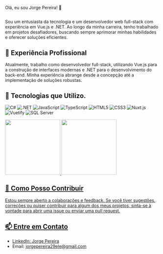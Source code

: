 Olá, eu sou Jorge Pereira! 👋
##
Sou um entusiasta da tecnologia e um desenvolvedor web full-stack com experiência em Vue.js e .NET. Ao longo da minha carreira, tenho trabalhado em projetos desafiadores, buscando sempre aprimorar minhas habilidades e oferecer soluções eficientes.

## 💼 Experiência Profissional

Atualmente, trabalho como desenvolvedor full-stack, utilizando Vue.js para a construção de interfaces modernas e .NET para o desenvolvimento do back-end. Minha experiência abrange desde a concepção até a implementação de soluções robustas.

## 🚀 Tecnologias que Utilizo.
![C#](https://img.shields.io/badge/C%23-purple?style=for-the-badge&logo=c-sharp)
![.NET](https://img.shields.io/badge/.NET-blue?style=for-the-badge&logo=dot-net)
![JavaScript](https://img.shields.io/badge/JavaScript-yellow?style=for-the-badge&logo=javascript)
![TypeScript](https://img.shields.io/badge/TypeScript-black?style=for-the-badge&logo=typescript)
![HTML5](https://img.shields.io/badge/HTML5-orange?style=for-the-badge&logo=html5)
![CSS3](https://img.shields.io/badge/CSS3-blue?style=for-the-badge&logo=css3)
![Nuxt.js](https://img.shields.io/badge/Nuxt.js-black?style=for-the-badge&logo=nuxt.js)
![Vuetify](https://img.shields.io/badge/Vuetify-blue?style=for-the-badge&logo=vuetify)
![SQL Server](https://img.shields.io/badge/SQL%20Server-gray?style=for-the-badge&logo=microsoft-sql-server)

<div>
  <a href="https://github.com/JPereira29">
  <img height="180em" src="https://github-readme-stats.vercel.app/api?username=JPereira29&show_icons=true&theme=dark&include_all_commits=true&count_private=true"/>
  <img height="180em" src="https://github-readme-stats.vercel.app/api/top-langs/?username=JPereira29&layout=compact&langs_count=7&theme=dark"/>
</div>

## 🤝 Como Posso Contribuir

Estou sempre aberto a colaborações e feedback. Se você tiver sugestões, correções ou quiser contribuir para algum dos meus projetos, sinta-se à vontade para abrir uma issue ou enviar uma pull request.

## 📫 Entre em Contato

- LinkedIn: [Jorge Pereira](https://www.linkedin.com/in/jorgepereira29)
- Email: <a href="https://www.linkedin.com/in/jorge-pereira29/">jorgepereira29ele@gmail.com</a>

